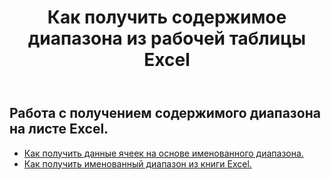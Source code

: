 ﻿---
title: Как получить содержимое диапазона из рабочей таблицы Excel
second_title: Aspose.Cells Cloud Documen
linktitle: Ge
type: docs
url: /ru/ranges/get/
keywords: How to get range content from an Excel worksheet
description: Aspose.Cells Cloud REST API поддерживает получение содержимого диапазона из рабочего листа Excel. SDK поддерживает различные языки разработки. К ним относятся Android, C#, Go, Java, NodeJS, Perl, PHP, Python, Ruby и swift.
weight: 20
---
## Работа с получением содержимого диапазона на листе Excel.


- [Как получить данные ячеек на основе именованного диапазона.](/cells/ru/ranges/get/values/) 
- [Как получить именованный диапазон из книги Excel.](/cells/ru/ranges/get/name/) 


